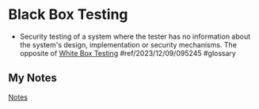 # Black Box Testing
- Security testing of a system where the tester has no information about the system's design, implementation or security mechanisms. The opposite of [White Box Testing](white-box-testing.md) #ref/2023/12/09/095245 #glossary 
## My Notes
[Notes](mynotes/black-box-testing-notes.md)
